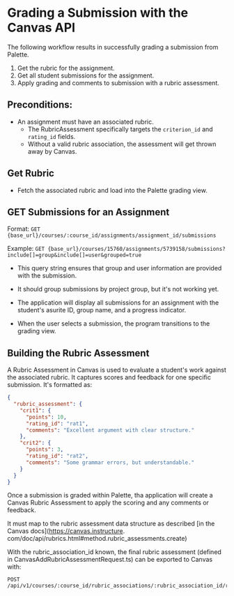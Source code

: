 # Grading a Submission with the Canvas API

The following workflow results in successfully grading a submission from Palette.

1. Get the rubric for the assignment.
2. Get all student submissions for the assignment.
3. Apply grading and comments to submission with a rubric assessment.

## Preconditions:

- An assignment must have an associated rubric.
    - The RubricAssessment specifically targets the `criterion_id` and `rating_id` fields.
    - Without a valid rubric association, the assessment will get thrown away by Canvas.

## Get Rubric

- Fetch the associated rubric and load into the Palette grading view.

## GET Submissions for an Assignment

Format: `GET {base_url}/courses/:course_id/assignments/assignment_id/submissions`

Example: `GET {base_url}/courses/15760/assignments/5739158/submissions?include[]=group&include[]=user&grouped=true`

- This query string ensures that group and user information are provided with the submission.
- It should group submissions by project group, but it's not working yet.

- The application will display all submissions for an assignment with the student's asurite ID, group name, and a
  progress indicator.
- When the user selects a submission, the program transitions to the grading view.

## Building the Rubric Assessment

A Rubric Assessment in Canvas is used to evaluate a student's work against the associated rubric. It captures scores
and feedback for one specific submission. It's formatted as:

```json
{
  "rubric_assessment": {
    "crit1": {
      "points": 10,
      "rating_id": "rat1",
      "comments": "Excellent argument with clear structure."
    },
    "crit2": {
      "points": 3,
      "rating_id": "rat2",
      "comments": "Some grammar errors, but understandable."
    }
  }
}
```

Once a submission is graded within Palette, tha application will create a Canvas Rubric Assessment to apply the
scoring and any comments or feedback.

It must map to the rubric assessment data structure as described [in the Canvas docs](https://canvas.instructure.
com/doc/api/rubrics.html#method.rubric_assessments.create)

With the rubric_association_id known, the final rubric assessment (defined in CanvasAddRubricAssessmentRequest.ts) can
be
exported to Canvas with:

```
POST /api/v1/courses/:course_id/rubric_associations/:rubric_association_id/rubric_assessments
```

